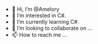 - 👋 Hi, I’m @Amelory
- 👀 I’m interested in C#.
- 🌱 I’m currently learning C#.
- 💞️ I’m looking to collaborate on ...
- 📫 How to reach me ...

<!---
Amelory/Amelory is a ✨ special ✨ repository because its `README.md` (this file) appears on your GitHub profile.
You can click the Preview link to take a look at your changes.
--->
